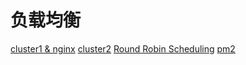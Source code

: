 # 负载均衡

[cluster1 & nginx](http://taobaofed.org/blog/2015/11/10/nodejs-cluster-1/)
[cluster2](http://taobaofed.org/blog/2015/11/10/nodejs-cluster-2/)
[Round Robin Scheduling](http://blog.csdn.net/jasonliuvip/article/details/25725541)
[pm2](https://github.com/Unitech/pm2)
